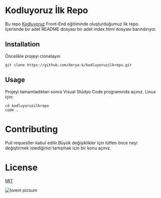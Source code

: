 # Kodluyoruz İlk Repo
Bu repo [Kodluyoruz](https://www.patika.dev/egitimler/frontend-web-development-patikasi) Front-End eğitiminde oluşturduğumuz ilk repo. İçerisnde bir adet README dosyası bir adet index.html dosyası barındırıyor.
## Installation 
Öncelikle projeyi clonelayın 
```
git clone https://github.com/derya-k/kodluyoruzilkrepo.git
```
## Usage

Projeyi tamamladıktan sonra Visual Stüdyo Code programında açınız.
Linux için:
```
cd kodluyoruzilkrepo 
code .
```
# Contributing
Pull requestler kabul edilir.Büyük değişiklikler için lütfen önce neyi değiştirmek istediğinizi tartışmak için bir konu açınız.

# License

[MIT](https://opensource.org/licenses/MIT)

![lorem picsum](https://picsum.photos/200/300)

